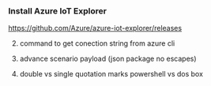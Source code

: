 ###  Install Azure IoT Explorer

https://github.com/Azure/azure-iot-explorer/releases


2. command to get conection string from azure cli

3.  advance scenario payload (json package no escapes)

4. double vs single quotation marks powershell vs dos box
